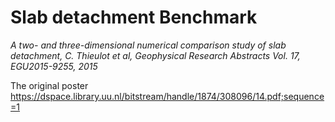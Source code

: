 # Slab detachment Benchmark

_A two- and three-dimensional numerical comparison study of slab
detachment, C. Thieulot et al, Geophysical Research Abstracts Vol. 17, EGU2015-9255, 2015_

The original poster https://dspace.library.uu.nl/bitstream/handle/1874/308096/14.pdf;sequence=1


